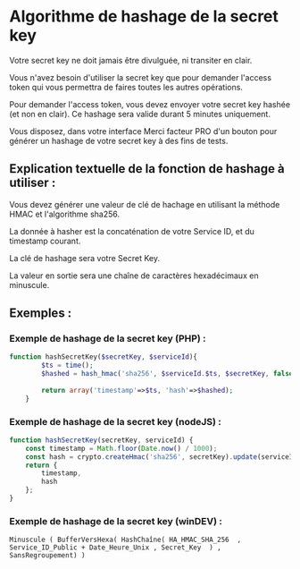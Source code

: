 # Algorithme de hashage de la secret key

Votre secret key ne doit jamais être divulguée, ni transiter en clair.

Vous n'avez besoin d'utiliser la secret key que pour demander l'access token qui vous permettra de faires toutes les autres opérations.

Pour demander l'access token, vous devez envoyer votre secret key hashée (et non en clair). Ce hashage sera valide durant 5 minutes uniquement.

Vous disposez, dans votre interface Merci facteur PRO d'un bouton pour générer un hashage de votre secret key à des fins de tests.


## Explication textuelle de la fonction de hashage à utiliser :

Vous devez générer une valeur de clé de hachage en utilisant la méthode HMAC et l'algorithme sha256.

La donnée à hasher est la concaténation de votre Service ID, et du timestamp courant.

La clé de hashage sera votre Secret Key.

La valeur en sortie sera une chaîne de caractères hexadécimaux en minuscule.

## Exemples : 

### Exemple de hashage de la secret key (PHP) :
```php
function hashSecretKey($secretKey, $serviceId){
        $ts = time();
        $hashed = hash_hmac('sha256', $serviceId.$ts, $secretKey, false);
        
        return array('timestamp'=>$ts, 'hash'=>$hashed);
    }
 ```
 
 ### Exemple de hashage de la secret key (nodeJS) :
```javascript
function hashSecretKey(secretKey, serviceId) {
    const timestamp = Math.floor(Date.now() / 1000);
    const hash = crypto.createHmac('sha256', secretKey).update(serviceId + timestamp).digest('hex');
    return {
        timestamp,
        hash
    };
}
 ```
 
 ### Exemple de hashage de la secret key (winDEV) :
```windev
Minuscule ( BufferVersHexa( HashChaîne( HA_HMAC_SHA_256  , Service_ID_Public + Date_Heure_Unix , Secret_Key  ) , SansRegroupement) )
 ```
